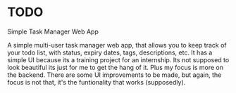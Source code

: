 # TODO
Simple Task Manager Web App 

A simple multi-user task manager web app, that allows you to keep track of your todo list, with status, expiry dates, tags, descriptions, etc.
It has a simple UI because its a training project for an internship. Its not supposed to look beautiful its just for me to get the hang of it. Plus my focus is more on the backend.
There are some UI improvements to be made, but again, the focus is not that, it's the funtionality that works (supposedly).
